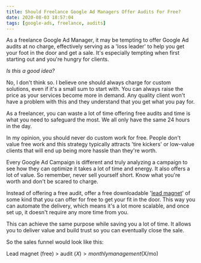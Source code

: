 ```yaml
---
title: Should Freelance Google Ad Managers Offer Audits For Free?
date: 2020-08-03 18:57:04
tags: [google-ads, freelance, audits]
---
```


As a freelance Google Ad Manager, it may be tempting to offer Google Ad audits at no charge, effectively serving as a 'loss leader' to help you get your foot in the door and get a sale. It's especially tempting when first starting out and you're hungry for clients.

_Is this a good idea?_

No, I don't think so. I believe one should always charge for custom solutions, even if it's a small sum to start with. You can always raise the price as your services become more in demand. Any quality client won't have a problem with this and they understand that you get what you pay for.

As a freelancer, you can waste a lot of time offering free audits and time is what you need to safeguard the most. We all only have the same 24 hours in the day.

In my opinion, you should never do custom work for free. People don't value free work and this strategy typically attracts 'tire kickers' or low-value clients that will end up being more hassle than they're worth.

Every Google Ad Campaign is different and truly analyzing a campaign to see how they can optimize it takes a lot of time and energy. It also offers a lot of value. So remember, never sell yourself short. Know what you're worth and don't be scared to charge.

Instead of offering a free audit, offer a free downloadable '[lead magnet][1]' of some kind that you can offer for free to get your fit in the door. This way you can automate the delivery, which means it's a lot more scalable, and once set up, it doesn't require any more time from you.

This can achieve the same purpose while saving you a lot of time. It allows you to deliver value and build trust so you can eventually close the sale.

So the sales funnel would look like this:

Lead magnet (free) > audit ($X) > monthly management ($X/mo)

[1]: https://www.investopedia.com/terms/l/lead-magnet.asp